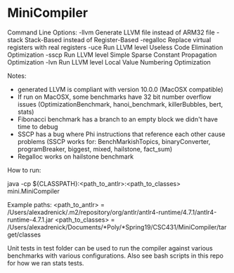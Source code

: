 # MiniCompiler

Command Line Options:
-llvm		Generate LLVM file instead of ARM32 file
-stack 		Stack-Based instead of Register-Based
-regalloc	Replace virtual registers with real registers
-uce		Run LLVM level Useless Code Elimination Optimization
-sscp 		Run LLVM level Simple Sparse Constant Propagation Optimization
-lvn 		Run LLVM level Local Value Numbering Optimization

Notes:
* generated LLVM is compliant with version 10.0.0 (MacOSX compatible)
* If run on MacOSX, some benchmarks have 32 bit number overflow issues (OptimizationBenchmark, hanoi_benchmark, killerBubbles, bert, stats)
* Fibonacci benchmark has a branch to an empty block we didn't have time to debug
* SSCP has a bug where Phi instructions that reference each other cause problems (SSCP works for: BenchMarkishTopics, binaryConverter, programBreaker, biggest, mixed, hailstone, fact_sum)
* Regalloc works on hailstone benchmark

How to run:

java -cp ${CLASSPATH}:<path_to_antlr>:<path_to_classes> mini.MiniCompiler <filename> <flags>

Example paths:
<path_to_antlr> = /Users/alexadrenick/.m2/repository/org/antlr/antlr4-runtime/4.7.1/antlr4-runtime-4.7.1.jar
<path_to_classes> = /Users/alexadrenick/Documents/*Poly/*Spring19/CSC431/MiniCompiler/target/classes

Unit tests in test folder can be used to run the compiler against various benchmarks with various configurations. 
Also see bash scripts in this repo for how we ran stats tests.
